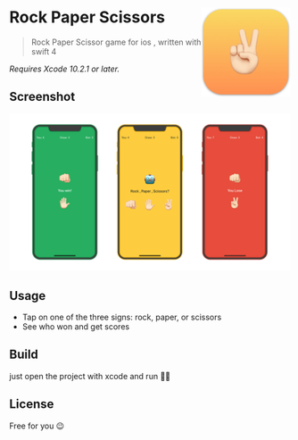 # Rock Paper Scissors <img src="doc/icon.png" width="160" align="right">

> Rock Paper Scissor game for ios , written with swift 4





*Requires Xcode 10.2.1 or later.*


## Screenshot
![alt tag](https://raw.githubusercontent.com/Rminsh/RPS/master/doc/screenshot.png)


## Usage
- Tap on one of the three signs: rock, paper, or scissors
- See who won and get scores


## Build

just open the project with xcode and run 👍🏻


## License
Free for you 😉
